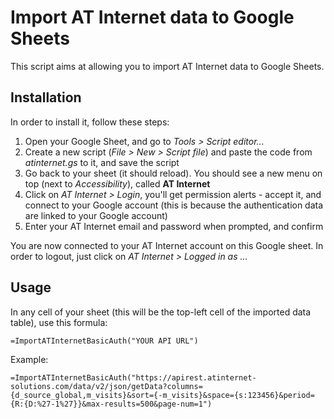 # Import AT Internet data to Google Sheets
This script aims at allowing you to import AT Internet data to Google Sheets.

## Installation
In order to install it, follow these steps:

 1. Open your Google Sheet, and go to *Tools > Script editor...*
 2. Create a new script (*File > New > Script file*) and paste the code from *atinternet.gs* to it, and save the script
 3. Go back to your sheet (it should reload). You should see a new menu on top (next to *Accessibility*), called **AT Internet**
 4. Click on *AT Internet > Login*, you'll get permission alerts - accept it, and connect to your Google account (this is because the authentication data are linked to your Google account)
 5. Enter your AT Internet email and password when prompted, and confirm

You are now connected to your AT Internet account on this Google sheet.
In order to logout, just click on *AT Internet > Logged in as ...*

## Usage
In any cell of your sheet (this will be the top-left cell of the imported data table), use this formula:

    =ImportATInternetBasicAuth("YOUR API URL")

Example:

    =ImportATInternetBasicAuth("https://apirest.atinternet-solutions.com/data/v2/json/getData?columns={d_source_global,m_visits}&sort={-m_visits}&space={s:123456}&period={R:{D:%27-1%27}}&max-results=500&page-num=1")

